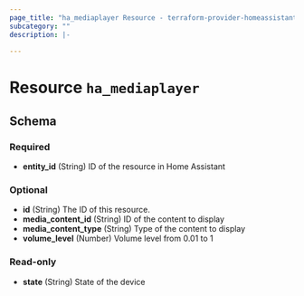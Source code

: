 ```yaml
---
page_title: "ha_mediaplayer Resource - terraform-provider-homeassistant"
subcategory: ""
description: |-
  
---
```


# Resource `ha_mediaplayer`





## Schema

### Required

- **entity_id** (String) ID of the resource in Home Assistant

### Optional

- **id** (String) The ID of this resource.
- **media_content_id** (String) ID of the content to display
- **media_content_type** (String) Type of the content to display
- **volume_level** (Number) Volume level from 0.01 to 1

### Read-only

- **state** (String) State of the device


